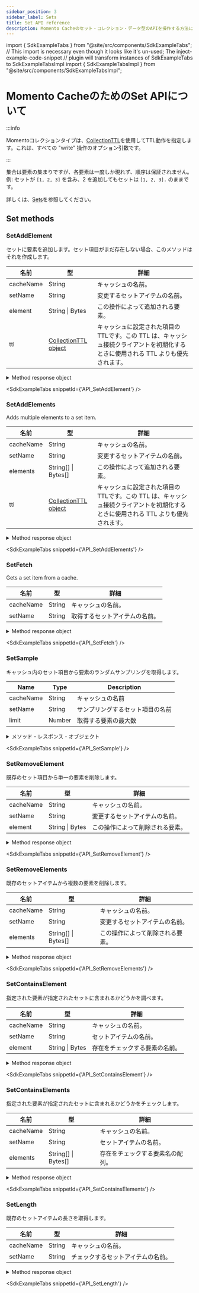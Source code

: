 ```yaml
---
sidebar_position: 3
sidebar_label: Sets
title: Set API reference
description: Momento Cacheのセット・コレクション・データ型のAPIを操作する方法について説明します。
---
```


import { SdkExampleTabs } from "@site/src/components/SdkExampleTabs";
// This import is necessary even though it looks like it's un-used; The inject-example-code-snippet
// plugin will transform instances of SdkExampleTabs to SdkExampleTabsImpl
import { SdkExampleTabsImpl } from "@site/src/components/SdkExampleTabsImpl";

# Momento CacheのためのSet APIについて

:::info

Momentoコレクションタイプは、[CollectionTTL](./collection-ttl.md)を使用してTTL動作を指定します。これは、すべての "write" 操作のオプション引数です。

:::

集合は要素の集まりですが、各要素は一度しか現れず、順序は保証されません。
例: セットが `[1, 2, 3]` を含み、2 を追加してもセットは `[1, 2, 3].` のままです。

詳しくは、[Sets](./../basics/datatypes.md#set-collections)を参照してください。

## Set methods

### SetAddElement
セットに要素を追加します。セット項目がまだ存在しない場合、このメソッドはそれを作成します。

| 名前            | 型            | 詳細                                   |
| --------------- | --------------- | --------------------------------------------- |
| cacheName       | String          | キャッシュの名前。                            |
| setName         | String          | 変更するセットアイテムの名前。 |
| element         | String \| Bytes | この操作によって追加される要素。 |
| ttl             | [CollectionTTL object](./collection-ttl.md) | キャッシュに設定された項目の TTLです。この TTL は、キャッシュ接続クライアントを初期化するときに使用される TTL よりも優先されます。 |

<details>
  <summary>Method response object</summary>

* Success
* Error

詳しくは[レスポンスオブジェクト](./response-objects.md)を参照してください。

</details>

<SdkExampleTabs snippetId={'API_SetAddElement'} />

### SetAddElements
Adds multiple elements to a set item.

| 名前            | 型            | 詳細                                   |
| --------------- | ------------ | --------------------------------------------- |
| cacheName       | String       | キャッシュの名前。                            |
| setName         | String       | 変更するセットアイテムの名前。 |
| elements        | String[] \| Bytes[] | この操作によって追加される要素。 |
| ttl          | [CollectionTTL object](./collection-ttl.md) | キャッシュに設定された項目の TTLです。この TTL は、キャッシュ接続クライアントを初期化するときに使用される TTL よりも優先されます。 |

<details>
  <summary>Method response object</summary>

* Success
* Error

詳しくは[レスポンスオブジェクト](./response-objects.md)を参照してください。

</details>

<SdkExampleTabs snippetId={'API_SetAddElements'} />

### SetFetch

Gets a set item from a cache.

| 名前            | 型            | 詳細                                   |
| --------------- | ------ | --------------------------------------------- |
| cacheName       | String | キャッシュの名前。                            |
| setName         | String | 取得するセットアイテムの名前。    |

<details>
  <summary>Method response object</summary>

SetFetch のレスポンスオブジェクトは、キャッシュヒット、ミス、エラーの3つの可能なオプションを返します。

* Hit
    * valueSetBytes(): Bytes[]
    * valueSetString(): String[]
    * toString(): String
* Miss
* Error

詳しくは[レスポンスオブジェクト](./response-objects.md)を参照してください。

</details>

<SdkExampleTabs snippetId={'API_SetFetch'} />

### SetSample

キャッシュ内のセット項目から要素のランダムサンプリングを取得します。

| Name      | Type   | Description                                     |
|-----------|--------|-------------------------------------------------|
| cacheName | String | キャッシュの名前                         |
| setName   | String | サンプリングするセット項目の名前             |
| limit     | Number | 取得する要素の最大数 |

<details>
  <summary>メソッド・レスポンス・オブジェクト</summary>

SetSampleのレスポンス・オブジェクトは、キャッシュ・ヒット、ミス、エラーの3つの可能なオプションを返します。

* Hit
  * valueSetBytes(): Bytes[]
  * valueSetString(): String[]
  * toString(): String
* Miss
* Error

詳しくは[レスポンスオブジェクト](./response-objects.md)を参照。

</details>

<SdkExampleTabs snippetId={'API_SetSample'} />

### SetRemoveElement
既存のセット項目から単一の要素を削除します。

| 名前            | 型            | 詳細                                   |
| --------------- | --------------- | --------------------------------------------- |
| cacheName       | String          | キャッシュの名前。                            |
| setName         | String          | 変更するセットアイテムの名前。           |
| element         | String \| Bytes | この操作によって削除される要素。  |

<details>
  <summary>Method response object</summary>

* Success
* Error

詳しくは[レスポンスオブジェクト](./response-objects.md)を参照してください。

</details>

<SdkExampleTabs snippetId={'API_SetRemoveElement'} />

### SetRemoveElements
既存のセットアイテムから複数の要素を削除します。

| 名前            | 型            | 詳細                                   |
| --------------- | ------------ | --------------------------------------------- |
| cacheName       | String       | キャッシュの名前。                            |
| setName         | String       | 変更するセットアイテムの名前。 |
| elements         | String[] \| Bytes[] | この操作によって削除される要素。   |

<details>
  <summary>Method response object</summary>

* Success
* Error

詳しくは[レスポンスオブジェクト](./response-objects.md)を参照してください。

</details>

<SdkExampleTabs snippetId={'API_SetRemoveElements'} />

### SetContainsElement
指定された要素が指定されたセットに含まれるかどうかを調べます。

| 名前            | 型            | 詳細                |
|-----------| --------------- |-----------------------|
| cacheName | String          | キャッシュの名前。    |
| setName   | String          | セットアイテムの名前。 |
| element   | String \| Bytes | 存在をチェックする要素の名前。  |

<details>
  <summary>Method response object</summary>

SetContainsElementのレスポンスオブジェクトは、キャッシュヒット、ミス、エラーの3つの可能なオプションを返します。

* Hit
  * containsElement(): bool
* Miss
* Error

詳しくは[レスポンスオブジェクト](./response-objects.md)を参照してください。

</details>

<SdkExampleTabs snippetId={'API_SetContainsElement'} />

### SetContainsElements
指定された要素が指定されたセットに含まれるかどうかをチェックします。

| 名前            | 型            | 詳細                         |
|-----------|------------|-------------------------------------|
| cacheName | String     | キャッシュの名前。                  |
| setName   | String     | セットアイテムの名前。 |
| elements  | String[] \| Bytes[]          | 存在をチェックする要素名の配列。  |

<details>
  <summary>Method response object</summary>

SetContainsElementsのレスポンスオブジェクトは、キャッシュヒット、ミス、エラーの3つの可能なオプションを返します。

* Hit
  * containsElements(): bool[]
* Miss
* Error

詳しくは[レスポンスオブジェクト](./response-objects.md)を参照してください。

</details>

<SdkExampleTabs snippetId={'API_SetContainsElements'} />

### SetLength
既存のセットアイテムの長さを取得します。

| 名前            | 型            | 詳細                           |
|-----------| ------------ |-------------------------------------|
| cacheName | String       | キャッシュの名前。                  |
| setName   | String       | チェックするセットアイテムの名前。 |

<details>
  <summary>Method response object</summary>

* Hit
  * `length()`: Number
* Miss
* Error

詳しくは[レスポンスオブジェクト](./response-objects.md)を参照してください。

</details>

<SdkExampleTabs snippetId={'API_SetLength'} />
